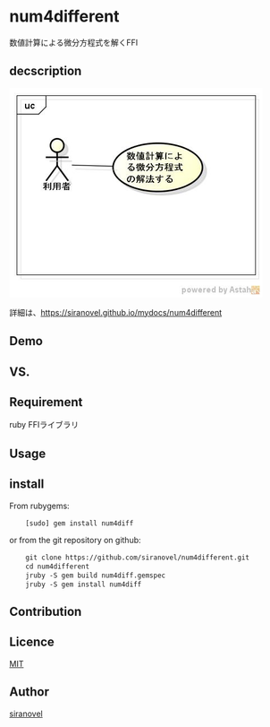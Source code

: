 num4different
=============
数値計算による微分方程式を解くFFI

## decscription ##
![num4diff](images/ucNumDiff.jpg)

詳細は、https://siranovel.github.io/mydocs/num4different  

## Demo ##

## VS. ##

## Requirement ##
ruby FFIライブラリ

## Usage ##

## install ##

From rubygems:  
~~~
    [sudo] gem install num4diff
~~~

or from the git repository on github:  
~~~
    git clone https://github.com/siranovel/num4different.git  
    cd num4different  
    jruby -S gem build num4diff.gemspec
    jruby -S gem install num4diff
~~~

## Contribution ##

## Licence ##
[MIT](LICENSE)

## Author ##

[siranovel](https://github.com/siranovel)
